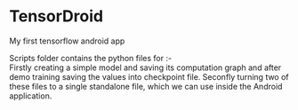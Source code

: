 # TensorDroid
My first tensorflow android app

Scripts folder contains the python files for :- <br>
Firstly creating a simple model and saving its computation graph and after demo training saving the values into checkpoint file.
Seconfly turning two of these files to a single standalone file, which we can use inside the Android application.

